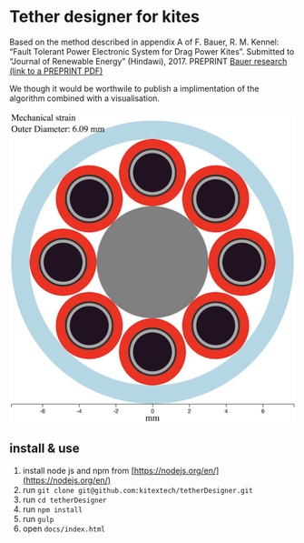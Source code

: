 # Tether designer for kites

Based on the method described in appendix A of F. Bauer, R. M. Kennel: “Fault Tolerant Power Electronic System for Drag Power Kites”. Submitted to “Journal of Renewable Energy” (Hindawi), 2017. PREPRINT [Bauer research (link to a PREPRINT PDF)](http://www.eal.ei.tum.de/research/projects/research-bauer/)

We though it would be worthwile to publish a implimentation of the algorithm combined with a visualisation.

![Tether Designer Visualisation](/tetherDesignerSmall.png?raw=true "Tether Designer")

## install & use

1. install node js and npm from [https://nodejs.org/en/](https://nodejs.org/en/)
2. run `git clone git@github.com:kitextech/tetherDesigner.git`
3. run `cd tetherDesigner`
3. run `npm install`
4. run `gulp`
5. open `docs/index.html`


